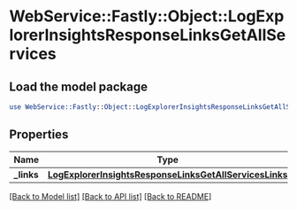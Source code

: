 # WebService::Fastly::Object::LogExplorerInsightsResponseLinksGetAllServices

## Load the model package
```perl
use WebService::Fastly::Object::LogExplorerInsightsResponseLinksGetAllServices;
```

## Properties
Name | Type | Description | Notes
------------ | ------------- | ------------- | -------------
**_links** | [**LogExplorerInsightsResponseLinksGetAllServicesLinks**](LogExplorerInsightsResponseLinksGetAllServicesLinks.md) |  | [optional] 

[[Back to Model list]](../README.md#documentation-for-models) [[Back to API list]](../README.md#documentation-for-api-endpoints) [[Back to README]](../README.md)


